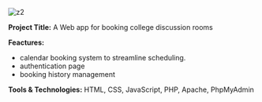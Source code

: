 ![z2](https://github.com/user-attachments/assets/059a4841-6c81-4e4f-b82f-13bab17a531f)


**Project Title:** A Web app for booking college discussion rooms

**Feactures:**
- calendar booking system to streamline scheduling.
- authentication page
- booking history management

**Tools & Technologies:** 
HTML, CSS, JavaScript, PHP, Apache, PhpMyAdmin
